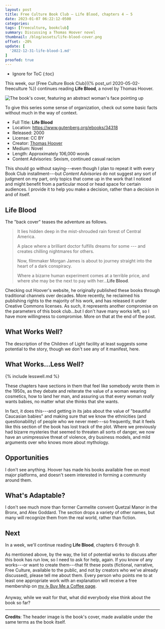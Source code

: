 ```yaml
---
layout: post
title: Free Culture Book Club — Life Blood, chapters 4 – 5
date: 2023-01-07 06:22:12-0500
categories:
tags: [freeculture, bookclub]
summary: Discussing a Thomas Hoover novel
thumbnail: /blog/assets/life-blood-cover.png
offset: -20%
update: [
  '2022-12-31-life-blood-1.md'
]
proofed: true
---
```


* Ignore for ToC
{:toc}

This week, our [Free Culture Book Club]({% post_url 2020-05-02-freeculture %}) continues reading **Life Blood**, a novel by Thomas Hoover.

![The book's cover, featuring an abstract woman's face pointing up](/blog/assets/life-blood-cover.png "Out of the...something or other.")

To give this series some sense of organization, check out some basic facts without much in the way of context.

 * Full Title:  **Life Blood**
 * Location:  <https://www.gutenberg.org/ebooks/34318>
 * Released:  2000
 * License:  CC BY
 * Creator:  [Thomas Hoover](https://www.thomashoover.info/index.htm)
 * Medium:  Novel
 * Length:  Approximately 106,000 words
 * Content Advisories:  Sexism, continued casual racism

This should go without saying---even though I plan to repeat it with every Book Club installment---but *Content Advisories* do not suggest any sort of judgment on my part, only topics that come up in the work that I noticed and might benefit from a particular mood or head space for certain audiences.  I provide it to help you make a decision, rather than a decision in and of itself.

## Life Blood

The "back cover" teases the adventure as follows.

 > It lies hidden deep in the mist-shrouded rain forest of Central America.
 >
 > A place where a brilliant doctor fulfills dreams for some --- and creates chilling nightmares for others.
 >
 > Now, filmmaker Morgan James is about to journey straight into the heart of a dark conspiracy.
 >
 > Where a bizarre human experiment comes at a terrible price, and where she may be the next to pay with her...**Life Blood**.

Checking out Hoover's website, he originally published these books through traditional channels over decades.  More recently, he reclaimed his publishing rights to the majority of his work, and has released it under Creative Commons licenses.  As such, it represents another compromise on the parameters of this book club...but I don't have many works left, so I have more willingness to compromise.  More on that at the end of the post.

## What Works Well?

The description of the Children of Light facility at least suggests some potential to the story, though we don't see any of it manifest, here.

## What Works...Less Well?

{% include lesswell.md %}

These chapters have sections in them that feel like somebody wrote them in the 1950s, as they debate and reiterate the value of a woman wearing cosmetics, how to land her man, and assuring us that every woman *really* wants babies, no matter what she thinks that she wants.

In fact, it does this---and getting in its jabs about the value of "beautiful Caucasian babies" and making sure that we know the ethnicities (and questionability) of people who we never meet---so frequently, that it feels like this section of the book has lost track of the plot.  Where we previously had bizarre mysteries that seemed to threaten all sorts of danger, we now have an unimpressive threat of violence, dry business models, and mild arguments over who knows more about mythology.

## Opportunities

I don't see anything.  Hoover has made his books available free on most major platforms, and doesn't seem interested in forming a community around them.

## What's Adaptable?

I don't see much more than former Carmelite convent Quetzal Manor in the Bronx, and Alex Goddard.  The section drops a variety of other names, but many will recognize them from the real world, rather than fiction.

## Next

In a week, we'll continue reading **Life Blood**, chapters 6 through 9.

As mentioned above, by the way, the list of potential works to discuss after this book has run low, so I need to ask for help, again.  If you know of any works---or want to create them---that fit these posts (fictional, narrative, Free Culture, available to the public, and not by creators who we've already discussed), please tell me about them.  Every person who points me to at least one appropriate work with an explanation will receive a free membership on [my ☕ Buy Me a Coffee page](https://buymeacoffee.com/jcolag).

Anyway, while we wait for that, what did everybody else think about the book so far?

* * *

**Credits**:  The header image is the book's cover, made available under the same terms as the book itself.

